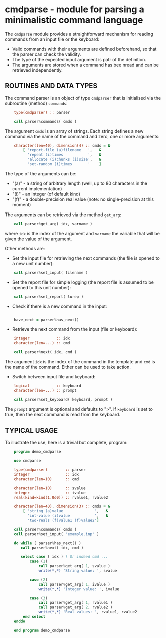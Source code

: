 # cmdparse - module for parsing a minimalistic command language

The `cmdparse` module provides a straightforward mechanism for reading commands from an input file
or the keyboard:

 * Valid commands with their arguments are defined beforehand, so that the parser can check the validity.
 * The type of the expected input argument is patr of the definition.
 * The arguments are stored when a command has bee nread and can be retrieved independently.


## ROUTINES AND DATA TYPES

The command parser is an object of type `cmdparser` that is initialised via the subroutine (method) `commands`:

```fortran
    type(cmdparser) :: parser

    call parser%commands( cmds )
```
The argument `cmds` is an array of strings. Each string defines a new command via the name of the command
and zero, one or more arguments:

```fortran
    character(len=40), dimension(4) :: cmds = &
        [ 'report-file (a)filename   ',   &
          'repeat (i)times           ',   &
          'allocate (i)chunks (i)size',   &
          'set-random (i)times       '    ]
```

The type of the arguments can be:

 * "(a)" - a string of arbitrary length (well, up to 80 characters in the current implementation)
 * "(i)" - an integer (of default kind)
 * "(f)" - a double-precision real value (note: no single-precision at this moment)

The arguments can be retrieved via the method `get_arg`:

```fortran
    call parser%get_arg( idx, varname )
```
where `idx` is the index of the argument and `varname` the variable that will be given the value of
the argument.

Other methods are:

 * Set the input file for retrieving the next commands (the file is opened to a new unit number):

```fortran
    call parser%set_input( filename )
```

 * Set the report file for simple logging (the report file is assumed to be opened to this unit number):

```fortran
    call parser%set_report( lurep )
```

 * Check if there is a new command in the input:

```fortran

    have_next = parser%has_next()
```

 * Retrieve the next command from the input (file or keyboard):

```fortran
    integer            :: idx
    character(len=...) :: cmd

    call parser%next( idx, cmd )
```
   The argument `idx` is the index of the command in the template and `cmd` is the name of the command.
   Either can be used to take action.

 * Switch between input file and keyboard:

```fortran
    logical            :: keyboard
    character(len=...) :: prompt

    call parser%set_keyboard( keyboard, prompt )
```
   The `prompt` argument is optional and defaults to ">". If `keyboard` is set to true, then the next
   command is read from the keyboard.

## TYPICAL USAGE

To illustrate the use, here is a trivial but complete, program:

```fortran
    program demo_cmdparse

    use cmdparse

    type(cmdparser)        :: parser
    integer                :: idx
    character(len=10)      :: cmd

    character(len=10)      :: svalue
    integer                :: ivalue
    real(kind=kind(1.0d0)) :: rvalue1, rvalue2

    character(len=40), dimension(3) :: cmds = &
        [ 'string (a)value              ',   &
          'int-value (i)value           ',   &
          'two-reals (f)value1 (f)value2']

    call parser%commands( cmds )
    call parser%set_input( 'example.inp' )

    do while ( parser%has_next() )
       call parser%next( idx, cmd )

       select case ( idx ) ! Or indeed cmd ...
           case (1)
               call parser%get_arg( 1, svalue )
               write(*,*) 'String value: ', svalue

           case (2)
               call parser%get_arg( 1, ivalue )
               write(*,*) 'Integer value: ', ivalue

           case (3)
               call parser%get_arg( 1, rvalue1 )
               call parser%get_arg( 2, rvalue2 )
               write(*,*) 'Real values: ', rvalue1, rvalue2
        end select
    enddo

    end program demo_cmdparse
```

